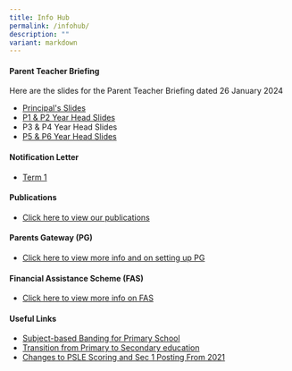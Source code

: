 ```yaml
---
title: Info Hub
permalink: /infohub/
description: ""
variant: markdown
---
```

#### **Parent Teacher Briefing**
Here are the slides for the Parent Teacher Briefing dated 26 January 2024

* [Principal's Slides](https://drive.google.com/file/d/1WlBum_XgwZERLggj8CWkADdydSJYhY--/view?usp=sharing)
*  [P1 & P2 Year Head Slides](https://drive.google.com/file/d/1XpVH1UUk3Vj03kaRYslr7qVIUAOT3nga/view?usp=sharing)
*  P3 & P4 Year Head Slides
* [P5 & P6 Year Head Slides](https://drive.google.com/file/d/1wz9HoOcBgiga1v3NRI-RFmWuyT18pD0A/view?usp=sharing)


#### **Notification Letter**
* [Term 1](/files/Notification%20Letters/2024_Term_1_Notification_Letter.pdf)


#### **Publications**

* [Click here to view our publications](https://www.greenridgepri.moe.edu.sg/publication/)


#### **Parents Gateway (PG)**

* [Click here to view more info and on setting up PG](https://www.greenridgepri.moe.edu.sg/pg/)


#### **Financial Assistance Scheme (FAS)**

* [Click here to view more info on FAS ](https://greenridgepri.moe.edu.sg/fas/)


#### **Useful Links**

* [Subject-based Banding for Primary School](https://www.moe.gov.sg/primary/curriculum/subject-based-banding)
* [Transition from Primary to Secondary education](https://www.moe.gov.sg/secondary/transition-to-secondary)
* [Changes to PSLE Scoring and Sec 1 Posting From 2021](https://www.moe.gov.sg/microsites/psle-fsbb/psle/main.html)